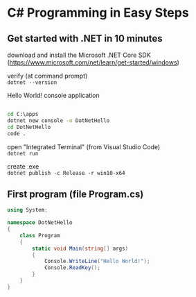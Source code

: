 # C# Programming in Easy Steps

## Get started with .NET in 10 minutes

download and install the Microsoft .NET Core SDK   
(https://www.microsoft.com/net/learn/get-started/windows)

verify (at command prompt)   
`dotnet --version`

Hello World! console application

``` cmd

cd C:\apps
dotnet new console -o DotNetHello
cd DotNetHello
code .

```

open "Integrated Terminal" (from Visual Studio Code)   
`dotnet run`

create .exe   
`dotnet publish -c Release -r win10-x64`

## First program (file Program.cs)

``` c#
using System;

namespace DotNetHello
{
    class Program
    {
        static void Main(string[] args)
        {
            Console.WriteLine("Hello World!");
            Console.ReadKey();
        }
    }
}

```
